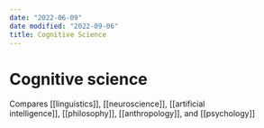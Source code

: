```yaml
---
date: "2022-06-09"
date modified: "2022-09-06"
title: Cognitive Science
---
```


# Cognitive science
Compares [[linguistics]], [[neuroscience]], [[artificial intelligence]], [[philosophy]], [[anthropology]], and [[psychology]]
